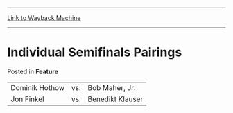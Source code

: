 
---
[Link to Wayback Machine](https://web.archive.org/web/20171031050539/https://magic.wizards.com/en/articles/archive/feature/individual-semifinals-pairings-2000-01-01)

[_metadata_:wayback_url]:- "https://magic.wizards.com/en/articles/archive/feature/individual-semifinals-pairings-2000-01-01"
[_metadata_:wayback_raw_url]:- "https://web.archive.org/web/20171031050539id_/https://magic.wizards.com/en/articles/archive/feature/individual-semifinals-pairings-2000-01-01"
[_metadata_:wayback_capture_timestamp]:- "2017-10-31 05:05:39+00:00"
[_metadata_:publish_date]:- "2000-01-01"
[_metadata_:description]:- "Dominik Hothow vs. Bob Maher, Jr.   Jon Finkel vs. Benedikt Klauser"
[_metadata_:generator]:- "Drupal 7 (http://drupal.org)"
---


Individual Semifinals Pairings
==============================



 Posted in **Feature**














|  |  |  |
| --- | --- | --- |
| Dominik Hothow | vs. | Bob Maher, Jr. |
| Jon Finkel | vs. | Benedikt Klauser |







